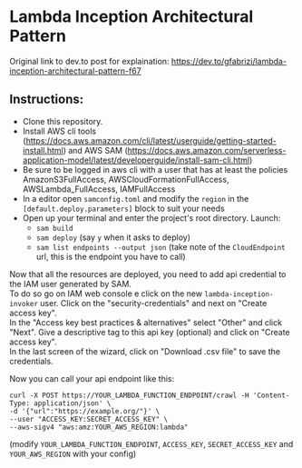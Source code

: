 # Lambda Inception Architectural Pattern
Original link to dev.to post for explaination:
https://dev.to/gfabrizi/lambda-inception-architectural-pattern-f67

## Instructions:

- Clone this repository.
- Install AWS cli tools (https://docs.aws.amazon.com/cli/latest/userguide/getting-started-install.html) and AWS SAM (https://docs.aws.amazon.com/serverless-application-model/latest/developerguide/install-sam-cli.html)
- Be sure to be logged in aws cli with a user that has at least the policies AmazonS3FullAccess, AWSCloudFormationFullAccess, AWSLambda_FullAccess, IAMFullAccess
- In a editor open `samconfig.toml` and modify the `region` in the `[default.deploy.parameters]` block to suit your needs
- Open up your terminal and enter the project's root directory. Launch:
  - `sam build`
  - `sam deploy` (say `y` when it asks to deploy)
  - `sam list endpoints --output json` (take note of the `CloudEndpoint` url, this is the endpoint you have to call)

Now that all the resources are deployed, you need to add api credential to the IAM user generated by SAM.  
To do so go on IAM web console e click on the new `lambda-inception-invoker` user. Click on the "security-credentials" and next on "Create access key".  
In the "Access key best practices & alternatives" select "Other" and click "Next". Give a descriptive tag to this api key (optional) and click on "Create access key".  
In the last screen of the wizard, click on "Download .csv file" to save the credentials.  

Now you can call your api endpoint like this:
```shell
curl -X POST https://YOUR_LAMBDA_FUNCTION_ENDPOINT/crawl -H 'Content-Type: application/json' \
-d '{"url":"https://example.org/"}' \
--user "ACCESS_KEY:SECRET_ACCESS_KEY" \
--aws-sigv4 "aws:amz:YOUR_AWS_REGION:lambda"
```
(modify `YOUR_LAMBDA_FUNCTION_ENDPOINT`, `ACCESS_KEY`, `SECRET_ACCESS_KEY` and `YOUR_AWS_REGION` with your config)
